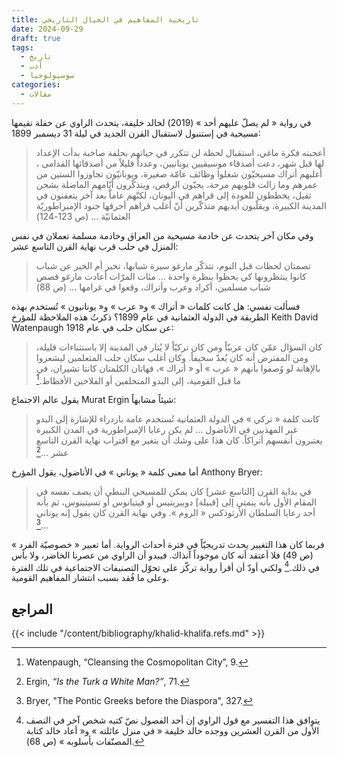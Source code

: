 ```yaml
---
title: تاريخية المفاهيم في الخيال التاريخي
date: 2024-09-29
draft: true
tags:
  - تاريخ
  - أدب
  - سوسيولوجيا
categories:
  - مقالات
---
```

في رواية « لم يصلّ عليهم أحد » (2019) لخالد خليفة، يتحدث الراوي عن حفلة تقيمها مسيحية في إستنبول لاستقبال القرن الجديد في ليلة 31 ديسمبر 1899:

> أعجبته فكرة ماغي، استقبال لحظة لن تتكرر في حياتهم بحلفة صاخبة بدأت الإعداد لها قبل شهر، دعت أصدقاء موسيقيين يونانيين، وعدداً قليلاً من أصدقائها القدامى ، أغلبهم أتراك مسيحيّون شغلوا وظائف عامّة صغيرة، ويونانيّون تجاوزوا الستين من عمرهم وما زالت قلوبهم مرحة، يحبّون الرقص، ويتذكّرون أيّامهم الماضلة بشحن ثقيل، يخططون للعودة إلى قراهم في اليونان، لكنّهم عاماّ بعد آخر يتعفنون في المدينة الكبيرة، ويقلّبون أيديهم متذكّرين أنّ أغلب قراهم أحرقها جنود الإمبراطوريّة العثمانيّة ... (ص 123-124)

وفي مكان آخر يتحدث عن خادمة مسيحية من العراق وخادمة مسلمة تعملان في نفس المنزل في حلب قرب نهاية القرن التاسع عشر:

> تصمتان لحظات قبل النوم، تتذكّر مارغو سيرة شبابها، تخبر أم الخير عن شباب كانوا ينتظرونها كي يحظوا بنظرة واحدة ... مئات المرّات أعادت مارغو قصص شباب مسلمين، أكراد وعرب وأتراك، وقعوا في غرامها ... (ص 88)

فسألت نفسي: هل كانت كلمات « أتراك » و« عرب » و« يونانيون » تُستخدم بهذه الطربقة في الدولة العثمانية في عام 1899؟ ذكرتُ هذه الملاحظة للمؤرخ Keith David Watenpaugh عن سكان حلب في عام 1918:

>  كان السؤال عمّن كان عربيّاً ومن كان تركيّاً لا يُثار في المدينة إلا باستثناءات قليلة، ومن المفترض أنه كان يُعدّ سخيفاً. وكان أغلب سكان حلب المتعلمين ليشعروا بالإهانة لو وُصفوا بأنهم  « عرب » أو « أتراك »، فهاتان الكلمتان كانتا تشيران، في ما قبل القومية، إلى البدو المتخلفين أو الفلاحين الأفظاظ.[^Watenpaugh]

يقول عالم الاجتماع Murat Ergin شيئاً مشابهاً:

> كانت كلمة  « تركي » في الدولة العثمانية تُستخدم عامة بازدراء للإشارة إلى البدو غير المهذبين في الأناضول ... لم يكن رعايا الإمبراطورية في المدن الكبيرة يعتبرون أنفسهم أتراكاً. كان هذا على وشك أن يتغير مع اقتراب نهاية القرن التاسع عشر ...[^Ergin]

أما معنى كلمة « يوناني » في الأناضول، يقول المؤرخ Anthony Bryer:

> في بداية القرن \[التاسع عشر\] كان يمكن للمسيحي البنطي أن يصف نفسه في المقام الأول بأنه ينمتي إلى \[قبيلة\] دوبيريتيس أو فيتيانوس أو تسيتينوس، ثم بأنه أحد رعايا السلطان الأرثوذكس « الروم ». وفي نهاية القرن كان يقول إنه يوناني ...[^Bryer]

فربما كان هذا التغيير يحدث تدريجيّاً في فترة أحداث الرواية. أما تعبير « خصوصيّة الفرد » (ص 49) فلا أعتقد أنه كان موجوداً آنذاك. فيبدو أن الراوي من عصرنا الحاضر، ولا بأس في ذلك.[^بأسلوبه] ولكني أودّ أن أقرأ رواية تركّز على تحوّل التصنيفات الاجتماعية في تلك الفترة وعلى ما فُقد بسبب انتشار المفاهيم القومية.

## المراجع

{{< include "/content/bibliography/khalid-khalifa.refs.md" >}}

[^Watenpaugh]: Watenpaugh, “Cleansing the Cosmopolitan City”, 9.

[^Ergin]: Ergin, *“Is the Turk a White Man?”*, 71.

[^Bryer]: Bryer, "The Pontic Greeks before the Diaspora", 327.

[^بأسلوبه]:يتوافق هذا التفسير مع قول الراوي إن أحد الفصول نصّ كتبه شخص آخر في النصف الأول من القرن العشرين ووجده خالد خليفة « في منزل عائلته » و« أعاد خالد كتابة المصنّفات بأسلوبه » (ص 68).
